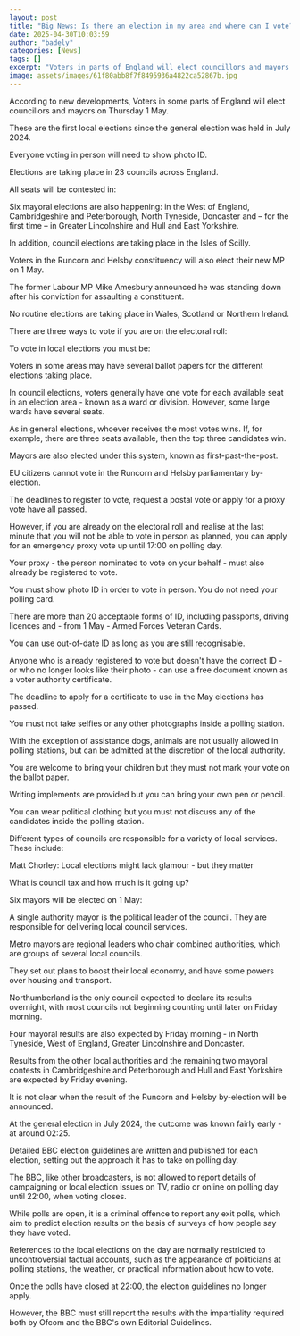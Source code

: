 ```yaml
---
layout: post
title: "Big News: Is there an election in my area and where can I vote?"
date: 2025-04-30T10:03:59
author: "badely"
categories: [News]
tags: []
excerpt: "Voters in parts of England will elect councillors and mayors on 1 May."
image: assets/images/61f80abb8f7f8495936a4822ca52867b.jpg
---
```


According to new developments, Voters in some parts of England will elect councillors and mayors on Thursday 1 May.

These are the first local elections since the general election was held in July 2024.

Everyone voting in person will need to show photo ID. 

Elections are taking place in 23 councils across England.

All seats will be contested in:

Six mayoral elections are also happening: in the West of England, Cambridgeshire and Peterborough, North Tyneside, Doncaster and – for the first time – in Greater Lincolnshire and Hull and East Yorkshire. 

In addition, council elections are taking place in the Isles of Scilly.

Voters in the Runcorn and Helsby constituency will also elect their new MP on 1 May.

The former Labour MP Mike Amesbury announced he was standing down after his conviction for assaulting a constituent.

No routine elections are taking place in Wales, Scotland or Northern Ireland.

There are three ways to vote if you are on the electoral roll:

To vote in local elections you must be:

Voters in some areas may have several ballot papers for the different elections taking place.

In council elections, voters generally have one vote for each available seat in an election area - known as a ward or division. However, some large wards have several seats. 

As in general elections, whoever receives the most votes wins. If, for example, there are three seats available, then the top three candidates win. 

Mayors are also elected under this system, known as first-past-the-post.

EU citizens cannot vote in the Runcorn and Helsby parliamentary by-election.

The deadlines to register to vote, request a postal vote or apply for a proxy vote have all passed. 

However, if you are already on the electoral roll and realise at the last minute that you will not be able to vote in person as planned, you can apply for an emergency proxy vote up until 17:00 on polling day.

Your proxy - the person nominated to vote on your behalf - must also already be registered to vote.

You must show photo ID in order to vote in person. You do not need your polling card. 

There are more than 20 acceptable forms of ID, including passports, driving licences and - from 1 May - Armed Forces Veteran Cards. 

You can use out-of-date ID as long as you are still recognisable.

Anyone who is already registered to vote but doesn't have the correct ID - or who no longer looks like their photo - can use a free document known as a voter authority certificate.

The deadline to apply for a certificate to use in the May elections has passed. 

You must not take selfies or any other photographs inside a polling station. 

With the exception of assistance dogs, animals are not usually allowed in polling stations, but can be admitted at the discretion of the local authority.

You are welcome to bring your children but they must not mark your vote on the ballot paper.

Writing implements are provided but you can bring your own pen or pencil.

You can wear political clothing but you must not discuss any of the candidates inside the polling station. 

Different types of councils are responsible for a variety of local services. These include: 

Matt Chorley: Local elections might lack glamour - but they matter

What is council tax and how much is it going up?

Six mayors will be elected on 1 May:

A single authority mayor is the political leader of the council. They are responsible for delivering local council services.

Metro mayors are regional leaders who chair combined authorities, which are groups of several local councils. 

They set out plans to boost their local economy, and have some powers over housing and transport.

Northumberland is the only council expected to declare its results overnight, with most councils not beginning counting until later on Friday morning.

Four mayoral results are also expected by Friday morning - in North Tyneside, West of England, Greater Lincolnshire and Doncaster. 

Results from the other local authorities and the remaining two mayoral contests in Cambridgeshire and Peterborough and Hull and East Yorkshire are expected by Friday evening. 

It is not clear when the result of the Runcorn and Helsby by-election will be announced. 

At the general election in July 2024, the outcome was known fairly early - at around 02:25. 

Detailed BBC election guidelines are written and published for each election, setting out the approach it has to take on polling day.

The BBC, like other broadcasters, is not allowed to report details of campaigning or local election issues on TV, radio or online on polling day until 22:00, when voting closes.

While polls are open, it is a criminal offence to report any exit polls, which aim to predict election results on the basis of surveys of how people say they have voted.

References to the local elections on the day are normally restricted to uncontroversial factual accounts, such as the appearance of politicians at polling stations, the weather, or practical information about how to vote.

Once the polls have closed at 22:00, the election guidelines no longer apply.

However, the BBC must still report the results with the impartiality required both by Ofcom and the BBC's own Editorial Guidelines.

